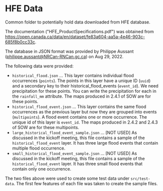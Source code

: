 # HFE Data

Common folder to potentially hold data downloaded from HFE database.

The documentation ("HFE_ProductSpecifications.pdf") was obtained from
https://open.canada.ca/data/en/dataset/fe83a604-aa5a-4e46-903c-685f8b0cc33c.

The database in JSON format was provided by Philippe Aussant
(philippe.aussant@NRCan-RNCan.gc.ca) on Aug 29, 2022.

The following data were provided:
* ``historical_flood.json`` ... This layer contains individual flood
  occurrences (``points``). The points in this layer have a unique ID
  (``uuid``) and a secondary key to their historical_flood_events
  (``event_id``). We need precipitation for these points. You can
  write the precipitation for each in the ``rainfall_mm``
  attribute. The maps produced in 2.4.1 of SOW are for these points.
* ``historical_flood_event.json`` ... This layer contains the same
  flood occurrences as the previous layer but now they are grouped
  into events (``multipoints``). A flood event contains one or more
  occurrence. The unique id of this layer is ``event_id``. The maps
  produced in 2.4.2 and 2.4.3 of SOW are for these multipoints.
* ``large_historical_flood_event_sample.json`` ... [NOT USED] As discussed in the
  kickoff meeting, this file contains a sample of the
  ``historical_flood_event`` layer. It has three large flood events
  that contain multiple flood occurrence.
* ``small_historical_flood_event_sample.json`` ... [NOT USED] As discussed in the
  kickoff meeting, this file contains a sample of the
  ``historical_flood_event`` layer. It has three small flood events
  that contain only one occurrence.

The two files above were used to create some test data under
```src/test-data```. The first few features of each file was taken to
create the sample files.
